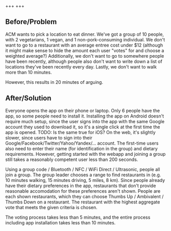 +++
+++

## Before/Problem

ACM wants to pick a location to eat dinner.
We've got a group of 10 people, with 2 vegetarians, 1 vegan, and 1 non-pork-consuming individual.
We don't want to go to a restaurant with an average entree cost under $12 (although it might make sense to hide the amount each user "votes" for and choose a weighted average?)
Additionally, we don't want to go to somewhere people have been recently, although people also don't want to write down a list of locations they've been recently every day.
Lastly, we don't want to walk more than 10 minutes.

However, this results in 20 minutes of arguing.

## After/Solution

Everyone opens the app on their phone or laptop.
Only 6 people have the app, so some people need to install it.
Installing the app on Android doesn't require much setup, since the user signs into the app with the same Google account they used to download it, so it's a single click at the first time the app is opened.
TODO: Is the same true for iOS?
On the web, it's slightly slower, since users have to sign into their Google/Facebook/Twitter/Yahoo/Yandex/... account.
The first-time users also need to enter their name (for identification in the group) and dietary requirements.
However, getting started with the webapp and joining a group still takes a reasonably competent user less than 200 seconds.

Using a group code / Bluetooth / NFC / WiFi Direct / Ultrasonic, people all join a group.
The group leader chooses a range to find restaurants in (e.g. 10 minutes walking, 15 minutes driving, 5 miles, 8 km).
Since people already have their dietary preferences in the app, restaurants that don't provide reasonable accomodation for these preferences aren't shown.
People are each shown restaurants, which they can choose Thumbs Up / Ambivalent / Thumbs Down on a restaurant.
The restaurant with the highest aggregate vote that meets the given criteria is chosen.

The voting process takes less than 5 minutes, and the entire process including app installation takes less than 10 minutes.
